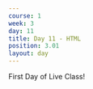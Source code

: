 ```yaml
---
course: 1
week: 3
day: 11
title: Day 11 - HTML
position: 3.01
layout: day
---
```

First Day of Live Class!